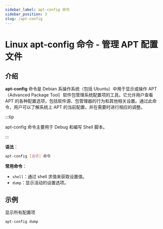 ```yaml
---
sidebar_label: apt-config 命令
sidebar_position: 3
slug: /apt-config
---
```


# Linux apt-config 命令 - 管理 APT 配置文件



## 介绍

**apt-config** 命令是 Debian 系操作系统（包括 Ubuntu）中用于显示或操作 APT（Advanced Package Tool）软件包管理系统配置项的工具。它允许用户查看 APT 的各种配置选项，包括软件源、包管理器的行为和其他相关设置。通过此命令，用户可以了解系统上 APT 的当前配置，并在需要时进行相应的调整。

:::tip

apt-config 命令主要用于 Debug 和编写 Shell 脚本。

:::

**语法**：

```bash
apt-config [选项] 命令
```

**常用命令**：

- `shell`：通过 shell 求值来获取设置值。
- `dump`：显示活动的设置选项。



## 示例

显示所有配置项

```bash
apt-config dump
```

